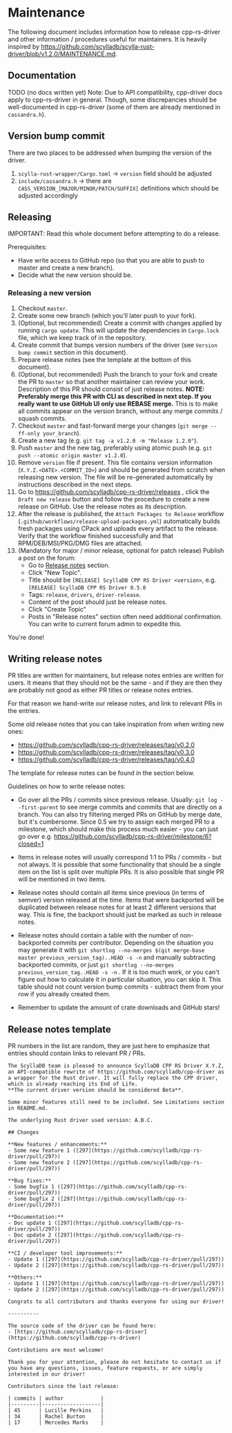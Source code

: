 # Maintenance

The following document includes information how to release cpp-rs-driver and
other information / procedures useful for maintainers. It is heavily inspired by https://github.com/scylladb/scylla-rust-driver/blob/v1.2.0/MAINTENANCE.md.

## Documentation

TODO (no docs written yet)
Note: Due to API compatibility, cpp-driver docs apply to cpp-rs-driver in general. Though, some discrepancies should be well-documented in cpp-rs-driver (some of them are already mentioned in `cassandra.h`).

## Version bump commit

There are two places to be addressed when bumping the version of the driver.
1. `scylla-rust-wrapper/Cargo.toml` -> `version` field should be adjusted
2. `include/cassandra.h` -> there are `CASS_VERSION_[MAJOR/MINOR/PATCH/SUFFIX]` definitions which should be adjusted accordingly

## Releasing

IMPORTANT: Read this whole document before attempting to do a release.

Prerequisites:
- Have write access to GitHub repo (so that you are able to push to master and create a new branch).
- Decide what the new version should be.

### Releasing a new version

1. Checkout `master`.
2. Create some new branch (which you'll later push to your fork).
3. (Optional, but recommended) Create a commit with changes applied by running `cargo update`. This will update the dependencies in `Cargo.lock` file, which we keep track of in the repository.
4. Create commit that bumps version numbers of the driver (see `Version bump commit` section in this document).
5. Prepare release notes (see the template at the bottom of this document).
6. (Optional, but recommended) Push the branch to your fork and create the PR to `master` so that another maintainer can review your work.
Description of this PR should consist of just release notes. **NOTE: Preferably merge this PR with CLI as described in next step. If you really want to use GitHub UI only use REBASE merge.** This is to make all commits appear on the version branch, without any merge commits / squash commits.
7. Checkout `master` and fast-forward merge your changes (`git merge --ff-only your_branch`).
8. Create a new tag (e.g. `git tag -a v1.2.0 -m "Release 1.2.0"`).
9. Push `master` and the new tag, preferably using atomic push (e.g. `git push --atomic origin master v1.2.0`).
10. Remove `version` file if present. This file contains version information (`X.Y.Z.<DATE>.<COMMIT_ID>`) and should be generated from scratch when releasing new version. The file will be re-generated automatically by instructions described in the next steps.
11. Go to https://github.com/scylladb/cpp-rs-driver/releases , click the `Draft new release` button and follow the procedure to create a new release on GitHub. Use the release notes as its description.
12. After the release is published, the `Attach Packages to Release` workflow (`.github/workflows/release-upload-packages.yml`) automatically builds fresh packages using CPack and uploads every artifact to the release. Verify that the workflow finished successfully and that RPM/DEB/MSI/PKG/DMG files are attached.
13. (Mandatory for major / minor release, optional for patch release) Publish a post on the forum:
    - Go to [Release notes](https://forum.scylladb.com/c/scylladb-release-notes/18) section.
    - Click "New Topic".
    - Title should be `[RELEASE] ScyllaDB CPP RS Driver <version>`, e.g. `[RELEASE] ScyllaDB CPP RS Driver 0.5.0`
    - Tags: `release`, `drivers`, `driver-release`.
    - Content of the post should just be release notes.
    - Click "Create Topic"
    - Posts in "Release notes" section often need additional confirmation. You can write to current forum admin to expedite this.

You're done!

## Writing release notes

PR titles are written for maintainers, but release notes entries are written for users.
It means that they should not be the same - and if they are then they are probably
not good as either PR titles or release notes entries.

For that reason we hand-write our release notes, and link to relevant PRs in the entries.

Some old release notes that you can take inspiration from when writing new ones:
- https://github.com/scylladb/cpp-rs-driver/releases/tag/v0.2.0
- https://github.com/scylladb/cpp-rs-driver/releases/tag/v0.3.0
- https://github.com/scylladb/cpp-rs-driver/releases/tag/v0.4.0

The template for release notes can be found in the section below.

Guidelines on how to write release notes:

- Go over all the PRs / commits since previous release. Usually: `git log --first-parent` to see
  merge commits and commits that are directly on a branch. You can also try filtering
  merged PRs on GitHub by merge date, but it's cumbersome. Since 0.5 we try to assign each merged PR to a milestone,
  which should make this process much easier - you can just go over e.g. https://github.com/scylladb/cpp-rs-driver/milestone/6?closed=1

- Items in release notes will usually correspond 1:1 to PRs / commits - but not always. It is possible that
  some functionality that should be a single item on the list is split over multiple PRs.
  It is also possible that single PR will be mentioned in two items.

- Release notes should contain all items since previous (in terms of semver) version released at the time. Items that were backported will be
  duplicated between release notes for at least 2 different versions that way. This is fine, the backport should just be marked as such in release notes.

- Release notes should contain a table with the number of non-backported commits per contributor.
  Depending on the situation you may generate it with `git shortlog --no-merges $(git merge-base master previous_version_tag)..HEAD -s -n` and manually subtracting
  backported commits, or just `git shortlog --no-merges previous_version_tag..HEAD -s -n` .
  If it is too much work, or you can't figure out how to calculate it in particular situation, you can skip it.
  This table should not count version bump commits - subtract them from your
  row if you already created them.

- Remember to update the amount of crate downloads and GitHub stars!


## Release notes template

PR numbers in the list are random, they are just here to emphasize that entries
should contain links to relevant PR / PRs.

```
The ScyllaDB team is pleased to announce ScyllaDB CPP RS Driver X.Y.Z, an API-compatible rewrite of https://github.com/scylladb/cpp-driver as a wrapper for the Rust driver. It will fully replace the CPP driver, which is already reaching its End of Life.
**The current driver version should be considered Beta**.

Some minor features still need to be included. See Limitations section in README.md.

The underlying Rust driver used version: A.B.C.

## Changes

**New features / enhancements:**
- Some new feature 1 ([297](https://github.com/scylladb/cpp-rs-driver/pull/297))
- Some new feature 2 ([297](https://github.com/scylladb/cpp-rs-driver/pull/297))

**Bug fixes:**
- Some bugfix 1 ([297](https://github.com/scylladb/cpp-rs-driver/pull/297))
- Some bugfix 2 ([297](https://github.com/scylladb/cpp-rs-driver/pull/297))

**Documentation:**
- Doc update 1 ([297](https://github.com/scylladb/cpp-rs-driver/pull/297))
- Doc update 2 ([297](https://github.com/scylladb/cpp-rs-driver/pull/297))

**CI / developer tool improvements:**
- Update 1 ([297](https://github.com/scylladb/cpp-rs-driver/pull/297))
- Update 2 ([297](https://github.com/scylladb/cpp-rs-driver/pull/297))

**Others:**
- Update 1 ([297](https://github.com/scylladb/cpp-rs-driver/pull/297))
- Update 2 ([297](https://github.com/scylladb/cpp-rs-driver/pull/297))

Congrats to all contributors and thanks everyone for using our driver!

----------

The source code of the driver can be found here:
- [https://github.com/scylladb/cpp-rs-driver](https://github.com/scylladb/cpp-rs-driver)

Contributions are most welcome!

Thank you for your attention, please do not hesitate to contact us if you have any questions, issues, feature requests, or are simply interested in our driver!

Contributors since the last release:

| commits | author            |
|---------|-------------------|
| 45      | Lucille Perkins   |
| 34      | Rachel Burton     |
| 17      | Mercedes Marks    |

```
